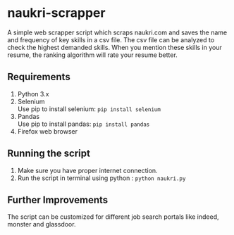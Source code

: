 # naukri-scrapper
A simple web scrapper script which scraps naukri.com and saves the name and frequency of key skills in a csv file. The csv file can be analyzed to check the highest demanded skills. When you mention these skills in your resume, the ranking algorithm will rate your resume better.

## Requirements
1. Python 3.x
2. Selenium\
    Use pip to install selenium: `pip install selenium`
3. Pandas\
    Use pip to install pandas: `pip install pandas`
4. Firefox web browser

## Running the script
1. Make sure you have proper internet connection.
2. Run the script in terminal using python : `python naukri.py`

## Further Improvements
The script can be customized for different job search portals like indeed, monster and glassdoor.

